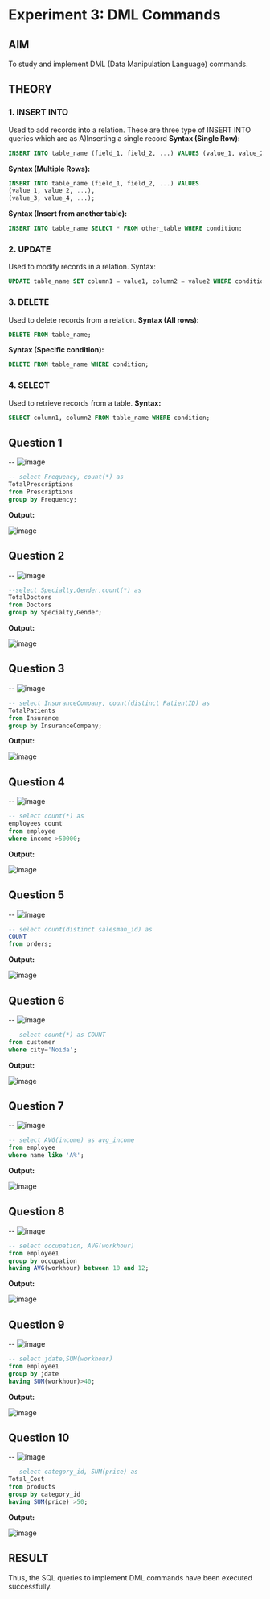 # Experiment 3: DML Commands

## AIM
To study and implement DML (Data Manipulation Language) commands.

## THEORY

### 1. INSERT INTO
Used to add records into a relation.
These are three type of INSERT INTO queries which are as
A)Inserting a single record
**Syntax (Single Row):**
```sql
INSERT INTO table_name (field_1, field_2, ...) VALUES (value_1, value_2, ...);
```
**Syntax (Multiple Rows):**
```sql
INSERT INTO table_name (field_1, field_2, ...) VALUES
(value_1, value_2, ...),
(value_3, value_4, ...);
```
**Syntax (Insert from another table):**
```sql
INSERT INTO table_name SELECT * FROM other_table WHERE condition;
```
### 2. UPDATE
Used to modify records in a relation.
Syntax:
```sql
UPDATE table_name SET column1 = value1, column2 = value2 WHERE condition;
```
### 3. DELETE
Used to delete records from a relation.
**Syntax (All rows):**
```sql
DELETE FROM table_name;
```
**Syntax (Specific condition):**
```sql
DELETE FROM table_name WHERE condition;
```
### 4. SELECT
Used to retrieve records from a table.
**Syntax:**
```sql
SELECT column1, column2 FROM table_name WHERE condition;
```
**Question 1**
--
-- ![image](https://github.com/user-attachments/assets/da398e73-f5a5-4208-82f3-af13ecac6bf9)


```sql
-- select Frequency, count(*) as
TotalPrescriptions
from Prescriptions
group by Frequency;
```

**Output:**

![image](https://github.com/user-attachments/assets/2333085f-ef5a-488b-a6ae-8a9680066c53)


**Question 2**
---
-- ![image](https://github.com/user-attachments/assets/70eda5b4-92bb-4e65-a874-3f65e2ceb366)


```sql
--select Specialty,Gender,count(*) as
TotalDoctors
from Doctors
group by Specialty,Gender;
```

**Output:**

![image](https://github.com/user-attachments/assets/38e9fcad-ce81-4d20-ae61-b121ae8298bb)


**Question 3**
---
-- ![image](https://github.com/user-attachments/assets/96118ec6-067e-4bc9-ab63-2a34c6abda58)


```sql
-- select InsuranceCompany, count(distinct PatientID) as
TotalPatients
from Insurance
group by InsuranceCompany;
```

**Output:**

![image](https://github.com/user-attachments/assets/79ef665d-fd03-412b-903e-5f08d5c8dfa0)


**Question 4**
---
-- ![image](https://github.com/user-attachments/assets/cf5d53b4-8a56-4f3e-a0f9-b278483a9304)


```sql
-- select count(*) as
employees_count
from employee
where income >50000;
```

**Output:**

![image](https://github.com/user-attachments/assets/4f95afd9-7791-4e3d-9b3a-4d22ebc9adc8)


**Question 5**
---
-- ![image](https://github.com/user-attachments/assets/50bf1984-818e-4ef8-abde-07bd1e8cdddc)


```sql
-- select count(distinct salesman_id) as
COUNT
from orders;
```

**Output:**

![image](https://github.com/user-attachments/assets/ccbaabf1-f389-46b0-a817-0fe1a490d94e)


**Question 6**
---
-- ![image](https://github.com/user-attachments/assets/23eb269e-577c-4bc0-8add-0cfdac80cccf)


```sql
-- select count(*) as COUNT
from customer
where city='Noida';
```

**Output:**

![image](https://github.com/user-attachments/assets/ba1b4415-9d8e-4748-806a-894daeb82e79)


**Question 7**
---
-- ![image](https://github.com/user-attachments/assets/cabc5ed3-d895-48f3-a309-6a4a6ebb268a)


```sql
-- select AVG(income) as avg_income
from employee
where name like 'A%';
```

**Output:**

![image](https://github.com/user-attachments/assets/d0274477-8b3e-49d0-8ff7-4c96dc7f281d)


**Question 8**
---
-- ![image](https://github.com/user-attachments/assets/b384e540-5b63-4f99-a131-ee23faa90f20)



```sql
-- select occupation, AVG(workhour)
from employee1
group by occupation
having AVG(workhour) between 10 and 12;
```

**Output:**

![image](https://github.com/user-attachments/assets/9bda6d35-c86e-4247-945e-8cccaf042a8a)

**Question 9**
---
-- ![image](https://github.com/user-attachments/assets/1618feee-a1d5-47c9-b625-8653fe42375f)

```sql
-- select jdate,SUM(workhour)
from employee1
group by jdate
having SUM(workhour)>40;
```

**Output:**

![image](https://github.com/user-attachments/assets/c4f597d7-24d6-48b2-ac07-4827da5eaadd)


**Question 10**
---
-- ![image](https://github.com/user-attachments/assets/c29b7289-5edc-4729-a022-b74f450595ff)


```sql
-- select category_id, SUM(price) as
Total_Cost
from products
group by category_id
having SUM(price) >50;
```

**Output:**

![image](https://github.com/user-attachments/assets/9e97c791-0e8f-4af4-a6df-142e928bf6f4)


## RESULT
Thus, the SQL queries to implement DML commands have been executed successfully.
